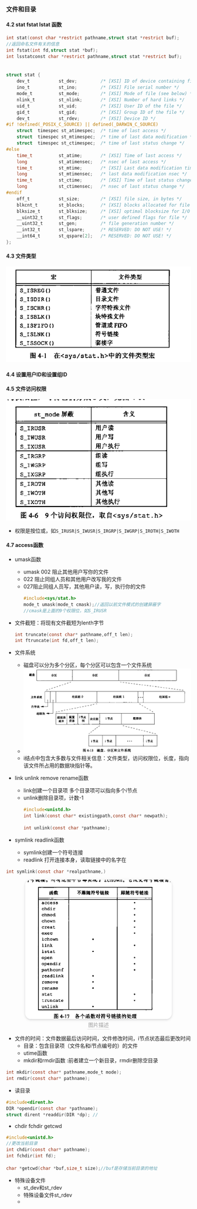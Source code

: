 ### 文件和目录


#### 4.2 stat fstat lstat 函数
```c
int stat(const char *restrict pathname,struct stat *restrict buf);
//返回命名文件有关的信息
int fstat(int fd,struct stat *buf);
int lsstatconst char *restrict pathname,struct stat *restrict buf);


struct stat {
	dev_t           st_dev;         /* [XSI] ID of device containing file */
	ino_t           st_ino;         /* [XSI] File serial number */
	mode_t          st_mode;        /* [XSI] Mode of file (see below) */
	nlink_t         st_nlink;       /* [XSI] Number of hard links */
	uid_t           st_uid;         /* [XSI] User ID of the file */
	gid_t           st_gid;         /* [XSI] Group ID of the file */
	dev_t           st_rdev;        /* [XSI] Device ID */
#if !defined(_POSIX_C_SOURCE) || defined(_DARWIN_C_SOURCE)
	struct  timespec st_atimespec;  /* time of last access */
	struct  timespec st_mtimespec;  /* time of last data modification */
	struct  timespec st_ctimespec;  /* time of last status change */
#else
	time_t          st_atime;       /* [XSI] Time of last access */
	long            st_atimensec;   /* nsec of last access */
	time_t          st_mtime;       /* [XSI] Last data modification time */
	long            st_mtimensec;   /* last data modification nsec */
	time_t          st_ctime;       /* [XSI] Time of last status change */
	long            st_ctimensec;   /* nsec of last status change */
#endif
	off_t           st_size;        /* [XSI] file size, in bytes */
	blkcnt_t        st_blocks;      /* [XSI] blocks allocated for file */
	blksize_t       st_blksize;     /* [XSI] optimal blocksize for I/O */
	__uint32_t      st_flags;       /* user defined flags for file */
	__uint32_t      st_gen;         /* file generation number */
	__int32_t       st_lspare;      /* RESERVED: DO NOT USE! */
	__int64_t       st_qspare[2];   /* RESERVED: DO NOT USE! */
};
```

#### 4.3 文件类型
![](img/2021-05-07-13-38-50.png)


#### 4.4 设置用户ID和设置组ID

#### 4.5 文件访问权限
![](img/2021-05-07-14-13-25.png)
- 权限是按位或，如`S_IRUSR|S_IWUSR|S_IRGRP|S_IWGRP|S_IROTH|S_IWOTH`
#### 4.7 access函数


- umask函数
  - umask 002 阻止其他用户写你的文件
  - 022 阻止同组人员和其他用户改写我的文件
  - 027阻止同组人员写，其他用户读，写，执行你的文件
    ```c
    #include<sys/stat.h>
    mode_t umask(mode_t cmask);//返回以前文件模式的创建屏蔽字
    //cmask是上面的9个权限位，如S_IRUSR
    ```

- 文件截短：将现有文件截短为lenth字节
    ```c
    int truncate(const char* pathname,off_t len);
    int ftruncate(int fd,off_t len);
    ```
- 文件系统
  - 磁盘可以分为多个分区，每个分区可以包含一个文件系统
  - ![](img/2021-05-09-11-27-36.png)
  - i结点中包含大多数与文件相关信息：文件类型，访问权限位，长度，指向该文件所占用的数据块指针等。

- link unlink remove  rename函数
  - link创建一个目录项 多个目录项可以指向多个i节点
  - unlink删除目录项，计数-1 
    ```c
    #include<unistd.h>
    int link(const char* existingpath,const char* newpath);

    int unlink(const char *pathname);
    ```
- symlink readlink函数
  - symlink创建一个符号连接
  - readlink 打开连接本身，读取链接中的名字在
```c
int symlink(const char *realpathname,)
```
  <center>
      <img style="border-radius: 1.125em;
      box-shadow: 0 2px 4px 0 rgba(34,36,38,.12),0 2px 10px 0 rgba(34,36,38,.08);"
      src=img/2021-05-10-13-51-02.png
  width=400px>
      <br>
      <div style="color:orange; border-bottom: 1px solid #d9d9d9;
      display: inline-block;
      color: #999;
      padding: 2px;">图片描述</div>
  </center>

- 文件的时间：文件数据最后访问时间，文件修改时间，i节点状态最后更改时间
  - 目录：包含目录项（文件名和i节点编号的）的文件
  - utime函数
  - mkdir和rmdir函数 :前者建立一个新目录，rmdir删除空目录
```c
int mkdir(const char* pathname,mode_t mode);
int rmdir(const char* pathname);
```
- 读目录
```c
#include<dirent.h>
DIR *opendir(const char *pathname);
struct dirent *readdir(DIR *dp); //
```

- chdir fchdir getcwd
```c
#include<unistd.h>
//更改当前目录
int chdir(const char* pathname);
int fchdir(int fd);

char *getcwd(char *buf,size_t size);//buf是存储当前目录的地址
```

- 特殊设备文件
  - st_dev和st_rdev
  - 特殊设备文件st_rdev
  - 